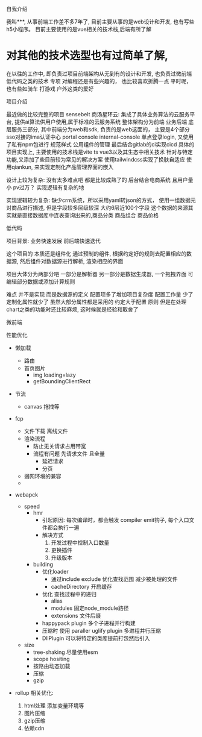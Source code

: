 


自我介绍

我叫***, 从事前端工作差不多7年了, 目前主要从事的是web设计和开发, 也有写些h5小程序。
目前主要使用的是vue相关的技术栈,后端有所了解
# 对其他的技术选型也有过简单了解,
在以往的工作中, 即负责过项目前端架构从无到有的设计和开发, 也负责过微前端 低代码之类的技术
专项
对编程还是有些兴趣的， 也比较喜欢折腾一点 
平时呢， 也有些如骑车 打游戏 户外这类的爱好


项目介绍

最近做的比较完整的项目 
sensebelt 商汤星环云: 集成了具体业务算法的云服务平台, 提供ai算法供用户使用,属于标准的云服务系统
整体架构分为前端 业务后端 底层服务三部分, 其中前端分为web和sdk, 负责的是web这面的，
主要是4个部分 sso对接的ima认证中心  portal  console internal-console 单点登录login,
又使用了私有npm包进行 规范样式 公用组件的管理
最后结合gitlab的ci实现cicd
具体的项目实现上, 主要使用的技术栈是vite ts vue3以及其生态中相关技术
针对与特定功能,又添加了些目前较为常见的解决方案 
使用tailwindcss实现了换肤自适应
使用qiankun, 来实现定制化产品管理界面的嵌入


设计上较为复杂:
没有太多难点吧 都是比较成熟了的  后台结合电商系统 且用户量小 pv过万？ 实现逻辑有复杂的地

实现逻辑较为复杂:
缺少crm系统，所以采用yaml转json的方式， 使用一组数据元对商品进行描述, 但是字段较多层级较深 大约6层近100个字段 
这个数据的来源其实就是直接数据库中连表查询出来的,商品分类 商品组合 商品价格 



低代码

项目背景: 业务快速发展 前后端快速迭代 

这个项目的 本质还是组件化  通过预制的组件, 根据约定好的规则去配置相应的数据源, 然后组件对数据源进行解析, 渲染相应的界面

项目大体分为两部分吧
一部分是解析器
另一部分是数据生成器, 一个拖拽界面 可编辑部分数据或添加计算规则 

难点 并不是实现 而是数据源的定义
配置项多了增加项目复杂度 配置工作量    少了定制化属性就少了
虽然大部分属性都是采用的 约定大于配置 原则
但是在处理chart之类的功能时还比较麻烦, 这时候就是经验和取舍了 


微前端










性能优化
- 懒加载
    - 路由
    - 首页图片
        - img loading=lazy
        - getBoundingClientRect
- 节流
    - canvas 拖拽等
- fcp  
    - 文件下载  离线文件
    - 渲染流程 
        - 防止无关请求占用带宽
        - 流程有问题 先请求文件 且全量
            - 延迟请求
            - 分页
    - 弱网环境的兼容
    - 

- webapck
    - speed
        - hmr
            - 引起原因: 每次编译时，都会触发 compiler emit钩子, 每个入口文件都会执行一遍
            - 解决方式
                1. 开发过程中控制入口数量
                2. 更换插件
                3. 升级版本
        - building
            - 优化loader
                - 通过include exclude 优化查找范围 减少被处理的文件
                - cacheDirectory 开启缓存
            - 优化 查找过程中的递归
                - alias
                - modules 固定node_module路径
                - extensions 文件后缀
            - happypack plugin 多个子进程并行构建
            - 压缩时 使用 paraller uglify plugin 多进程并行压缩
            - DllPlugin 可以将特定的类库提前打包然后引入 
    - size
        - tree-shaking 尽量使用esm
        - scope hositing
        - 按路由动态加载
        - 压缩
        - gzip
- rollup 相关优化:
    1. html处理 添加变量环境等
    2. 图片压缩
    3. gzip压缩
    4. 依赖cdn
